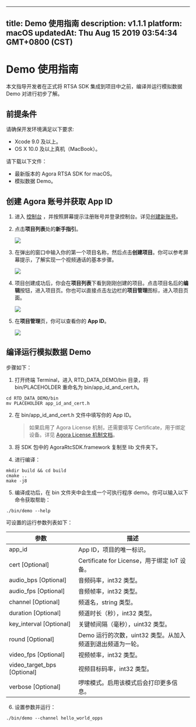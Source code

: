 
---
title: Demo 使用指南
description: v1.1.1
platform: macOS
updatedAt: Thu Aug 15 2019 03:54:34 GMT+0800 (CST)
---
# Demo 使用指南
本文指导开发者在正式将 RTSA SDK 集成到项目中之前，编译并运行模拟数据 Demo 对进行初步了解。

## 前提条件
请确保开发环境满足以下要求:

* Xcode 9.0 及以上。
* OS X 10.0 及以上真机（MacBook）。

请下载以下文件：

* 最新版本的 Agora RTSA SDK for macOS。
* 模拟数据 Demo。

## 创建 Agora 账号并获取 App ID
1. 进入 [控制台](https://dashboard.agora.io/) ，并按照屏幕提示注册账号并登录控制台。详见[创建新账号](../../cn/RTSA/sign_in_and_sign_up.md)。
2. 点击**项目列表**处的**新手指引**。

	![](https://web-cdn.agora.io/docs-files/1563521764570)

3. 在弹出的窗口中输入你的第一个项目名称，然后点击**创建项目**。你可以参考屏幕提示，了解实现一个视频通话的基本步骤。

	![](https://web-cdn.agora.io/docs-files/1563521821078)

4. 项目创建成功后，你会在**项目列表**下看到刚刚创建的项目。点击项目名后的**编辑**按钮，进入项目页。你也可以直接点击左边栏的**项目管理**图标，进入项目页面。

	![](https://web-cdn.agora.io/docs-files/1563522909895)

5. 在**项目管理**页，你可以查看你的 **App ID**。

	![](https://web-cdn.agora.io/docs-files/1563522556558)


## 编译运行模拟数据 Demo
步骤如下：

1. 打开终端 Terminal，进入 RTD_DATA_DEMO/bin 目录，将 bin/PLACEHOLDER 重命名为 bin/app_id_and_cert.h。

 ~~~shell
cd RTD_DATA_DEMO/bin
mv PLACEHOLDER app_id_and_cert.h
~~~

2. 在 bin/app_id_and_cert.h 文件中填写你的 App ID。  

	>如果启用了 Agora License 机制，还需要填写 Certificate，用于绑定设备。详见  [Agora License 机制文档](../../cn/Agora%20Platform/license_mechanism_v3.md)。

3. 将 SDK 包中的 AgoraRtcSDK.framework 复制至 lib 文件夹下。

4. 进行编译：

 ~~~shell
mkdir build && cd build
cmake ..
make -j8
~~~

5. 编译成功后，在 bin 文件夹中会生成一个可执行程序 demo。你可以输入以下命令获取帮助：

 ~~~shell
./bin/demo --help
~~~

 可设置的运行参数列表如下：

 | 参数                        | 描述                                                       |
|-----------------------------|------------------------------------------------------------|
| app_id                      | App ID，项目的唯一标识。                                   |
| cert [Optional]             | Certificate for License，用于绑定 IoT 设备。               |
| audio_bps [Optional]        | 音频码率，int32 类型。                                     |
| audio_fps [Optional]        | 音频帧率，int32 类型。                                     |
| channel [Optional]          | 频道名，string 类型。                                      |
| duration [Optional]         | 频道时长（秒），int32 类型。                               |
| key_interval [Optional]     | 关键帧间隔（毫秒），uint32 类型。                          |
| round [Optional]            | Demo 运行的次数，uint32 类型。从加入频道到退出频道为一轮。 |
| video_fps [Optional]        | 视频帧率，int32 类型。                                     |
| video_target_bps [Optional] | 视频目标码率，int32 类型。                                 |
| verbose [Optional]          | 啰嗦模式。启用该模式后会打印更多信息。                     |

6. 设置参数并运行：

 ~~~shell
./bin/demo --channel hello_world_opps
~~~


